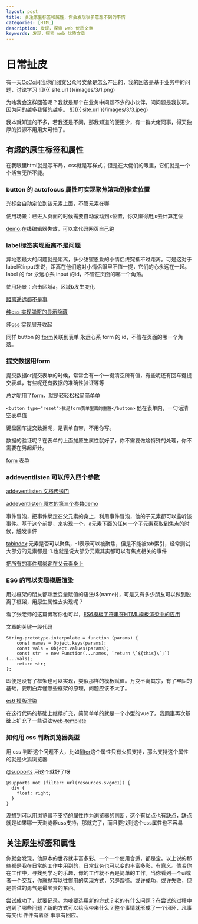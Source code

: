 ```yaml
---
layout: post
title: 关注原生标签和属性，你会发现很多意想不到的事情
categories: [HTML]
description: 发现，探索 web 优质文章
keywords: 发现，探索 web 优质文章
---
```

# 日常扯皮

有一天[CoCo](https://github.com/chokcoco)问我你们阅文公众号文章是怎么产出的，我的回答是基于业务中的问题，讨论学习
![]({{ site.url }}/images/3/1.png)

为啥我会这样回答呢？我就是那个在业务中问题不少的小伙伴，问问题是我长项，因为问的越多我懂的越多。
![]({{ site.url }}/images/3/3.jpeg)

我本就知道的不多，若我还是不问，那我知道的便更少，有一群大佬同事，得天独厚的资源不用用太可惜了。

## 有趣的原生标签和属性
在我眼里html就是写布局，css就是写样式；但是在大佬们的眼里，它们就是一个个活宝无所不能。
### button 的 autofocus 属性可实现聚焦滚动到指定位置
光标会自动定位到该元素上面，不管元素在哪

使用场景：已进入页面的时候需要自动滚动到x位置，你又懒得用js去计算定位

[demo](https://codepen.io/qingchuang/pen/WNoEEdJ):在线编辑器失效，可以拿代码网页自己跑

### label标签实现距离不是问题
异地恋最大的问题就是距离，多少甜蜜恩爱的小情侣终究抵不过距离。可是这对于label和input来说，距离在他们这对小情侣眼里不值一提，它们的心永远在一起。label 的 for 永远心系 input 的id，不管在页面的哪一个角落。

使用场景：点击区域a，区域b发生变化

[距离遥远都不是事](https://codepen.io/qingchuang/pen/LYRBBZL)

[纯css 实现弹窗的显示隐藏](https://codepen.io/qingchuang/pen/yLaWmPv)

[纯css 实现展开收起](https://codepen.io/qingchuang/pen/WNoKXoR)

同样 button 的 [form](https://developer.mozilla.org/zh-CN/docs/Web/HTML/Element/button)关联到表单 永远心系 form 的 id，不管在页面的哪一个角落。
### 提交数据用form
提交数据or提交表单的时候，常常会有一个一键清空所有值，有些呢还有回车键提交表单，有些呢还有数据的准确性验证等等

总之呢用了form，就是轻轻松松简简单单

`<button type="reset">我是form表单里面的重置</button>` 他在表单内，一句话清空表单值

键盘回车提交数据呢，是表单自带，不用你写。

数据的验证呢？在表单的上面加原生属性就好了，你不需要做啥特殊的处理，你不需要在另起炉灶。

[form 表单](https://codepen.io/qingchuang/pen/xxEJzeO)
### addeventlisten 可以传入四个参数

[addeventlisten 文档传送门](https://developer.mozilla.org/zh-CN/docs/Web/API/EventTarget/addEventListener)

[addeventlisten 原本的第三个参数demo](https://codepen.io/qingchuang/pen/qBqyVYG?editors=1111)

事件冒泡，把事件绑定在父元素的身上，利用事件冒泡，他的子元素都可以监听该事件。基于这个前提，来实现一个，a元素下面的任何一个子元素获取到焦点的时候，触发事件


[tabindex](https://developer.mozilla.org/zh-CN/docs/Web/HTML/Global_attributes/tabindex):元素是否可以聚焦，-1表示可以被聚焦，但是不能被tab索引，经常测试大部分的元素都是-1.也就是说大部分元素其实都可以有焦点相关的事件

[把所有的事件都绑定在父元素身上](https://codepen.io/qingchuang/pen/dyOqKQm?editors=1111)

### ES6 的可以实现模版渲染
用过框架的朋友都熟悉变量赋值的语法(${name})，可是又有多少朋友可以做到脱离了框架，用原生属性去实现呢？

看了张老师的这篇博客你也可以，[ES6模板字符串在HTML模板渲染中的应用](https://www.zhangxinxu.com/wordpress/2020/10/es6-html-template-literal/)

文章的关键一段代码

```
String.prototype.interpolate = function (params) {
    const names = Object.keys(params);
    const vals = Object.values(params);
    const str  = new Function(...names, `return \`${this}\`;`)(...vals);
    return str;
};
```

即便是没有了框架也可以实现，类似那样的模板赋值。万变不离其宗，有了牢固的基础，要明白弄懂哪些框架的原理，问题应该不大了。

[es6 模版渲染](https://codepen.io/qingchuang/pen/wvoExMv)

在这行代码的基础上继续扩充，简简单单的就是一个小型的vue了。我[同事](https://github.com/XboxYan)再次基础上扩充了一些语法[web-template](https://github.com/yued-fe/web-template)

### 如何用 css 判断浏览器类型
用 css 判断这个问题不大，比如[filter](https://developer.mozilla.org/zh-CN/docs/Web/CSS/filter)这个属性只有火狐支持，那么支持这个属性的就是火狐浏览器 

[@supports](https://developer.mozilla.org/zh-CN/docs/Web/CSS/@supports) 用这个就好了呀

```
@supports not (filter: url(resources.svg#c1)) {
  div {
    float: right;
  }
}
```
没想到可以用浏览器不支持的属性作为浏览器的判断，这个有优点也有缺点，缺点就是如果哪一天浏览器css支持，那就完了，而且要找到这个css属性也不容易
## 关注原生标签和属性
你就会发现，他原本的世界就丰富多彩。一个一个使用合适，都是宝。以上说的那些都是我在日常的工作中用到的，日常业务也可以变的丰富多彩，有意义。倘若你在工作中，寻找到学习的乐趣，你的工作就不再是简单的工作。当你看到一个ui或者一个交互，你就抛弃以往惯用的实现方式，另辟蹊径。或许成功，或许失败，但是尝试的勇气是最宝贵的东西。

尝试成功了，就要记录。为啥要选用新的方式？老的有什么问题？在尝试的过程中遇到了哪些问题？新的方式可以给我带来什么？整个事情就形成了一个闭环，凡事有交代 件件有着落 事事有回应。

